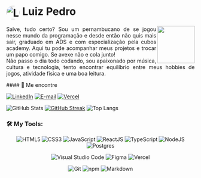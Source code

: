 
<h1>
    <a href="https://github.com/LuizDevExe">
     <img align="center" style="border-radius: 50%;" alt="Logo Elidiana Andrade" width="36px" src="https://avatars.githubusercontent.com/u/109562299?v=4" ></a>
    <span>Luiz Pedro</span>
</h1>

<img align="right" height="100" src="https://github.com/LuizDevExe/LuizDevExe/assets/109562299/46817035-5034-47c8-bf10-481ff8e35ad5"/>

<div align=left>
<p align="justify"  width="40%"> 
Salve, tudo certo? Sou um pernambucano de se jogou nesse mundo da programação e desde então não quis mais sair, graduado em ADS e com especialização pela cubos academy. Aqui tu pode acompanhar meus projetos e trocar um papo comigo. Se avexe não e cola junto! 
<br>
Não passo o dia todo codando, sou apaixonado por música, cultura e tecnologia, tento encontrar equilíbrio entre meus hobbies de jogos, atividade física e uma boa leitura.
</p>
</div>
#### 🔗 Me encontre

[![LinkedIn](https://img.shields.io/badge/-LinkedIn-000?style=for-the-badge&logo=linkedin&logoColor=00F1CE&color:FFF)](https://www.linkedin.com/in/dev-luiz-alves/)
[![E-mail](https://img.shields.io/badge/-Email-000?style=for-the-badge&logo=microsoft-outlook&logoColor=00F1CE)](mailto:dev.luiz.alves@gmail.com)
[![Vercel](https://img.shields.io/badge/vercel-%23000000.svg?style=for-the-badge&logo=vercel&logoColor=00F1CE)](https://luizdevexe.vercel.app/)

![GitHub Stats](https://github-readme-stats.vercel.app/api?username=LuizDevExe&theme=transparent&bg_color=000&border_color=214DFC&show_icons=true&icon_color=532EA7&title_color=00F1CE&text_color=FFF)
[![GitHub Streak](https://streak-stats.demolab.com?user=LuizDevExe&theme=neon&locale=pt_BR&date_format=j%2Fn%5B%2FY%5D&exclude_days=Sun%2CSat&currStreakNum=00F1CEFE&dates=FFFFFFFE&currStreakLabel=532EA7&border=532EA7&excludeDaysLabel=214DFC)](https://git.io/streak-stats)
![Top Langs](https://github-readme-stats-git-masterrstaa-rickstaa.vercel.app/api/top-langs/?username=LuizDevExe&bg_color=000&border_color=214DFC&title_color=00F1CE&text_color=FFF)

### 🛠 **My Tools:**

<div align="center">
  
![HTML5](https://img.shields.io/badge/html5-%23E34F26.svg?style=for-the-badge&logo=html5&logoColor=white)
![CSS3](https://img.shields.io/badge/css3-%231572B6.svg?style=for-the-badge&logo=css3&logoColor=white)
![JavaScript](https://img.shields.io/badge/javascript-%23323330.svg?style=for-the-badge&logo=javascript&logoColor=%23F7DF1E)
![ReactJS](https://img.shields.io/badge/react-C.svg?style=for-the-badge&logo=react&color=282C34)
![TypeScript](https://img.shields.io/badge/typescript-%23323330.svg?style=for-the-badge&logo=typescript&logoColor=FFFFFF&color=2F74C0)
![NodeJS](https://img.shields.io/badge/node.js-6DA55F?style=for-the-badge&logo=node.js&logoColor=white)
![Postgres](https://img.shields.io/badge/postgres-%23316192.svg?style=for-the-badge&logo=postgresql&logoColor=white)

![Visual Studio Code](https://img.shields.io/badge/Visual%20Studio%20Code-0078d7.svg?style=for-the-badge&logo=visual-studio-code&logoColor=white)
![Figma](https://img.shields.io/badge/figma-C.svg?style=for-the-badge&logo=figma&color=fff)
![Vercel](https://img.shields.io/badge/vercel-%23000000.svg?style=for-the-badge&logo=vercel&logoColor=white)


![Git](https://img.shields.io/badge/git-%23F05033.svg?style=for-the-badge&logo=git&logoColor=white)
![npm](https://img.shields.io/badge/npm-6DA55F?style=for-the-badge&logo=npm&logoColor=white&color=000)
![Markdown](https://img.shields.io/badge/markdown-C.svg?style=for-the-badge&logo=markdown&color=000)


</div>
